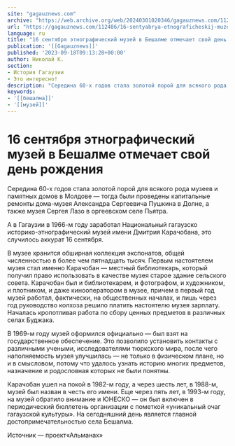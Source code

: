 ```yaml
---
site: "gagauznews.com"
archive: "https://web.archive.org/web/20240301020346/gagauznews.com/112486/16-sentyabrya-etnograficheskij-muzej-v-beshalme-otmechaet-svoj-den-rozhdeniya.html"
url: "https://gagauznews.com/112486/16-sentyabrya-etnograficheskij-muzej-v-beshalme-otmechaet-svoj-den-rozhdeniya.html"
language: ru
title: "16 сентября этнографический музей в Бешалме отмечает свой день рождения"
publication: '[[Gagauznews]]'
published: '2023-09-18T09:13:28+00:00'
author: Николай К.
section:
- История Гагаузии
- Это интересно!
description: "Середина 60-х годов стала золотой порой для всякого рода музеев и памятных домов в Молдове — тогда были проведены капитальные ремонты дома-музея Александра Сергеевича Пушкина в Долне, а также музея Сергея Лазо в оргеевском селе Пьятра. А в Гагаузии в 1966-м году заработал Национальный гагаузско историко-этнографический музей имени Дмитрия Карачобана, это случилось аккурат 16 сентября. В музее хранится обширная коллекция экспонатов, общей численностью в более чем пятнадцать тысяч. Первым настоятелем музея стал именно Карачобан — местный библиотекарь, который получил право использовать в качестве музея старое здание сельского совета. Карачобан был и библиотекарем, и фотографом, и художником, и плотником, и даже […]"
keywords:
- '[[бешалма]]'
- '[[музей]]'
---
```


# 16 сентября этнографический музей в Бешалме отмечает свой день рождения

Середина 60-х годов стала золотой порой для всякого рода музеев и памятных домов в Молдове — тогда были проведены капитальные ремонты дома-музея Александра Сергеевича Пушкина в Долне, а также музея Сергея Лазо в оргеевском селе Пьятра.

А в Гагаузии в 1966-м году заработал Национальный гагаузско историко-этнографический музей имени Дмитрия Карачобана, это случилось аккурат 16 сентября.

В музее хранится обширная коллекция экспонатов, общей численностью в более чем пятнадцать тысяч. Первым настоятелем музея стал именно Карачобан — местный библиотекарь, который получил право использовать в качестве музея старое здание сельского совета. Карачобан был и библиотекарем, и фотографом, и художником, и плотником, и даже кинооператором в музее, причем в первый год музей работал, фактически, на общественных началах, и лишь через год руководство колхоза решило платить настоятелю музея зарплату. Началась кропотливая работа по сбору ценных предметов в различных селах Буджака.

В 1969-м году музей оформился официально — был взят на государственное обеспечение. Это позволило установить контакты с различными учеными, исследователями тюркского мира, после чего наполняемость музея улучшилась — не только в физическом плане, но и в смысловом, потому что удалось узнать историю многих предметов, назначение и родословная которых не были понятны.

Карачобан ушел на покой в 1982-м году, а через шесть лет, в 1988-м, музей был назван в честь его имени. Еще через пять лет, в 1993-м году, на музей обратило внимание и ЮНЕСКО — он был включен в периодический бюллетень организации с пометкой «уникальный очаг гагаузской культуры». На сегодняшний день является главной достопримечательностью села Бешалма.

Источник — проект«Альманах»